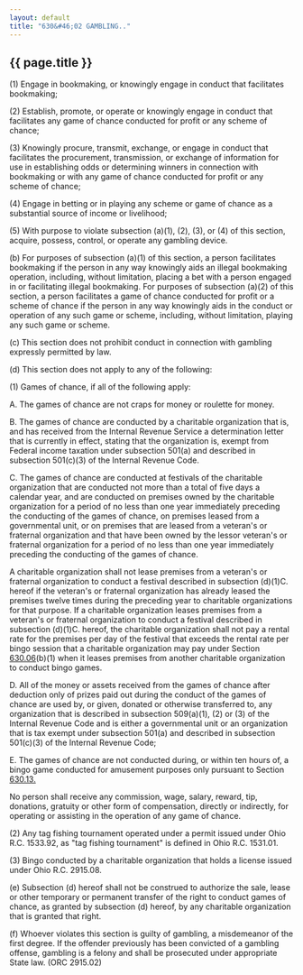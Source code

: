 ```yaml
---
layout: default 
title: "630&#46;02 GAMBLING.."
---
```


{{ page.title }}
----------------

​(1) Engage in bookmaking, or knowingly engage in conduct that
facilitates bookmaking;

​(2) Establish, promote, or operate or knowingly engage in conduct that
facilitates any game of chance conducted for profit or any scheme of
chance;

​(3) Knowingly procure, transmit, exchange, or engage in conduct that
facilitates the procurement, transmission, or exchange of information
for use in establishing odds or determining winners in connection with
bookmaking or with any game of chance conducted for profit or any scheme
of chance;

​(4) Engage in betting or in playing any scheme or game of chance as a
substantial source of income or livelihood;

​(5) With purpose to violate subsection (a)(1), (2), (3), or (4) of this
section, acquire, possess, control, or operate any gambling device.

​(b) For purposes of subsection (a)(1) of this section, a person
facilitates bookmaking if the person in any way knowingly aids an
illegal bookmaking operation, including, without limitation, placing a
bet with a person engaged in or facilitating illegal bookmaking. For
purposes of subsection (a)(2) of this section, a person facilitates a
game of chance conducted for profit or a scheme of chance if the person
in any way knowingly aids in the conduct or operation of any such game
or scheme, including, without limitation, playing any such game or
scheme.

​(c) This section does not prohibit conduct in connection with gambling
expressly permitted by law.

​(d) This section does not apply to any of the following:

​(1) Games of chance, if all of the following apply:

A. The games of chance are not craps for money or roulette for money.

B. The games of chance are conducted by a charitable organization that
is, and has received from the Internal Revenue Service a determination
letter that is currently in effect, stating that the organization is,
exempt from Federal income taxation under subsection 501(a) and
described in subsection 501(c)(3) of the Internal Revenue Code.

C. The games of chance are conducted at festivals of the charitable
organization that are conducted not more than a total of five days a
calendar year, and are conducted on premises owned by the charitable
organization for a period of no less than one year immediately preceding
the conducting of the games of chance, on premises leased from a
governmental unit, or on premises that are leased from a veteran's or
fraternal organization and that have been owned by the lessor veteran's
or fraternal organization for a period of no less than one year
immediately preceding the conducting of the games of chance.

A charitable organization shall not lease premises from a veteran's or
fraternal organization to conduct a festival described in subsection
(d)(1)C. hereof if the veteran's or fraternal organization has already
leased the premises twelve times during the preceding year to charitable
organizations for that purpose. If a charitable organization leases
premises from a veteran's or fraternal organization to conduct a
festival described in subsection (d)(1)C. hereof, the charitable
organization shall not pay a rental rate for the premises per day of the
festival that exceeds the rental rate per bingo session that a
charitable organization may pay under Section
[630.06](2f39f2d4.html)(b)(1) when it leases premises from another
charitable organization to conduct bingo games.

D. All of the money or assets received from the games of chance after
deduction only of prizes paid out during the conduct of the games of
chance are used by, or given, donated or otherwise transferred to, any
organization that is described in subsection 509(a)(1), (2) or (3) of
the Internal Revenue Code and is either a governmental unit or an
organization that is tax exempt under subsection 501(a) and described in
subsection 501(c)(3) of the Internal Revenue Code;

E. The games of chance are not conducted during, or within ten hours of,
a bingo game conducted for amusement purposes only pursuant to Section
[630.13.](2fd7fb52.html)

No person shall receive any commission, wage, salary, reward, tip,
donations, gratuity or other form of compensation, directly or
indirectly, for operating or assisting in the operation of any game of
chance.

​(2) Any tag fishing tournament operated under a permit issued under
Ohio R.C. 1533.92, as "tag fishing tournament" is defined in Ohio R.C.
1531.01.

​(3) Bingo conducted by a charitable organization that holds a license
issued under Ohio R.C. 2915.08.

​(e) Subsection (d) hereof shall not be construed to authorize the sale,
lease or other temporary or permanent transfer of the right to conduct
games of chance, as granted by subsection (d) hereof, by any charitable
organization that is granted that right.

​(f) Whoever violates this section is guilty of gambling, a misdemeanor
of the first degree. If the offender previously has been convicted of a
gambling offense, gambling is a felony and shall be prosecuted under
appropriate State law. (ORC 2915.02)
